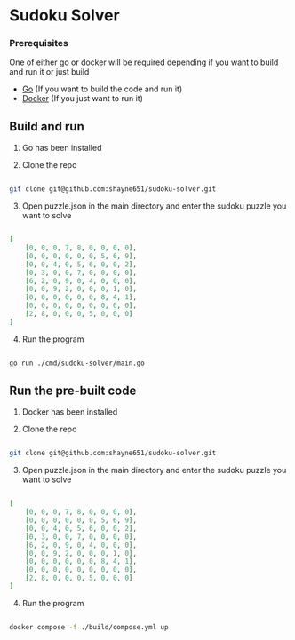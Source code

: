 # Sudoku Solver
### Prerequisites

One of either go or docker will be required depending if you want to build and run it or just build
* [Go](https://go.dev/dl/) (If you want to build the code and run it)
* [Docker](https://docs.docker.com/get-started/get-docker/) (If you just want to run it)


## Build and run

1. Go has been installed

2. Clone the repo

```sh

git clone git@github.com:shayne651/sudoku-solver.git

```

3. Open puzzle.json in the main directory and enter the sudoku puzzle you want to solve

```json

[
	[0, 0, 0, 7, 8, 0, 0, 0, 0],
	[0, 0, 0, 0, 0, 0, 5, 6, 9],
	[0, 0, 4, 0, 5, 6, 0, 0, 2],
	[0, 3, 0, 0, 7, 0, 0, 0, 0],
	[6, 2, 0, 9, 0, 4, 0, 0, 0],
	[0, 0, 9, 2, 0, 0, 0, 1, 0],
	[0, 0, 0, 0, 0, 0, 8, 4, 1],
	[0, 0, 0, 0, 0, 0, 0, 0, 0],
	[2, 8, 0, 0, 0, 5, 0, 0, 0]
]

```

4. Run the program

```sh

go run ./cmd/sudoku-solver/main.go 

```



## Run the pre-built code

1. Docker has been installed

2. Clone the repo

```sh

git clone git@github.com:shayne651/sudoku-solver.git

```

3. Open puzzle.json in the main directory and enter the sudoku puzzle you want to solve

```json

[
	[0, 0, 0, 7, 8, 0, 0, 0, 0],
	[0, 0, 0, 0, 0, 0, 5, 6, 9],
	[0, 0, 4, 0, 5, 6, 0, 0, 2],
	[0, 3, 0, 0, 7, 0, 0, 0, 0],
	[6, 2, 0, 9, 0, 4, 0, 0, 0],
	[0, 0, 9, 2, 0, 0, 0, 1, 0],
	[0, 0, 0, 0, 0, 0, 8, 4, 1],
	[0, 0, 0, 0, 0, 0, 0, 0, 0],
	[2, 8, 0, 0, 0, 5, 0, 0, 0]
]

```

4. Run the program

```sh

docker compose -f ./build/compose.yml up

```
